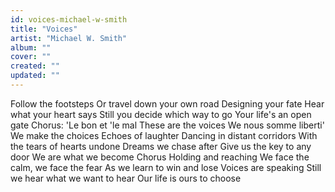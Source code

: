 ```yaml
---
id: voices-michael-w-smith
title: "Voices"
artist: "Michael W. Smith"
album: ""
cover: ""
created: ""
updated: ""
---
```


Follow the footsteps
Or travel down your own road
Designing your fate
Hear what your heart says
Still you decide which way to go
Your life's an open gate
Chorus:
'Le bon et 'le mal
These are the voices
We nous somme liberti'
We make the choices
Echoes of laughter
Dancing in distant corridors
With the tears of hearts undone
Dreams we chase after
Give us the key to any door
We are what we become
Chorus
Holding and reaching
We face the calm, we face the fear
As we learn to win and lose
Voices are speaking
Still we hear what we want to hear
Our life is ours to choose